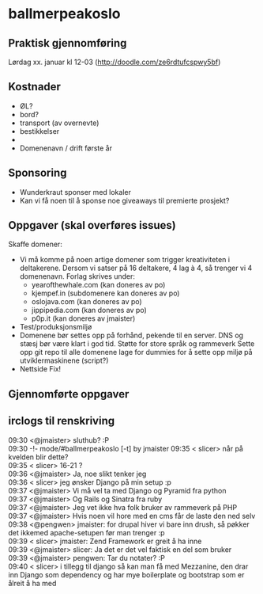 # ballmerpeakoslo

## Praktisk gjennomføring

Lørdag xx. januar kl 12-03 (http://doodle.com/ze6rdtufcspwy5bf)

## Kostnader
* ØL?
* bord?
* transport (av overnevte)
* bestikkelser
* 
* Domenenavn / drift første år

## Sponsoring
* Wunderkraut sponser med lokaler
* Kan vi få noen til å sponse noe giveaways til premierte prosjekt?


## Oppgaver (skal overføres issues)

Skaffe domener:

 * Vi må komme på noen artige domener som trigger kreativiteten i deltakerene. Dersom vi satser på 16 deltakere, 4 lag à 4, så trenger vi 4 domenenavn. Forlag skrives under:
	* yearofthewhale.com (kan doneres av po)
	* kjempef.in (subdomenere kan doneres av po)
	* oslojava.com (kan doneres av po)
	* jippipedia.com (kan doneres av po)
	* p0p.it (kan doneres av jmaister)
* Test/produksjonsmiljø
* Domenene bør settes opp på forhånd, pekende til en server.
DNS og stæsj bør være klart i god tid.
Støtte for store språk og rammeverk
Sette opp git repo til alle domenene
lage for dummies for å sette opp miljø på utviklermaskinene (script?)
* Nettside Fix!

## Gjennomførte oppgaver

## irclogs til renskriving
09:30 <@jmaister> sluthub? :P  
09:30 -!- mode/#ballmerpeakoslo [-t] by jmaister 
09:35 < slicer> når på kvelden blir dette?  
09:35 < slicer> 16-21 ?  
09:36 <@jmaister> Ja, noe slikt tenker jeg  
09:36 < slicer> jeg ønsker Django på min setup :p  
09:37 <@jmaister> Vi må vel ta med Django og Pyramid fra python  
09:37 <@jmaister> Og Rails og Sinatra fra ruby  
09:37 <@jmaister> Jeg vet ikke hva folk bruker av rammeverk på PHP  
09:37 <@jmaister> Hvis noen vil hore med en cms får de laste den ned selv  
09:38 <@pengwen> jmaister: for drupal hiver vi bare inn drush, så pøkker det ikkemed apache-setupen før man trenger :p  
09:39 < slicer> jmaister: Zend Framework er greit å ha inne  
09:39 <@jmaister> slicer: Ja det er det vel faktisk en del som bruker  
09:39 <@jmaister> pengwen: Tar du notater? :P  
09:40 < slicer> i tillegg til django så kan man få med Mezzanine, den drar inn Django som dependency og har mye boilerplate og bootstrap som er ålreit å ha med  